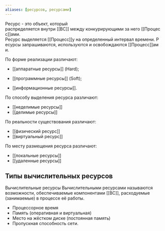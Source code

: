 ```yaml
---
aliases: [ресурсов, ресурсами]
---
```


Ресурс - это объект, который распределяется внутри [[ВС]] между конкурирующими за него [[Процесс]]ами.
Ресурс выделяется [[Процесс]]у на определенный интервал времени. Ресурсы запрашиваются, используются и освобождаются [[Процесс]]ами.

По форме реализации различают:

-  [[аппаратные ресурсы]] (Hard);
    
-  [[программные ресурсы]] (Soft);
    
-  [[информационные ресурсы]].
   
По способу выделения ресурса различают:

- [[неделимые ресурсы]]
- [[делимые ресурсы]]

По реальности существования различают:

- [[физический ресурс]]
- [[виртуальный ресурс]]

По месту размещения ресурса различают:

- [[локальные ресурсы]]
- [[удаленные ресурсы]]

## Типы вычислительных ресурсов
Вычислительные ресурсы
Вычислительными ресурсами называются возможности, обеспечиваемые компонентами [[ВС]], расходуемые (занимаемые) в процессе её работы.

- Процессорное время
- Память (оперативная и виртуальная)
- Место на жёстком диске (постоянная память)
- Пропускная способность сети.